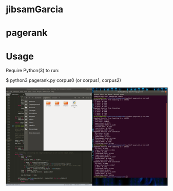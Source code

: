 # jibsamGarcia
# pagerank

# Usage
Require Python(3) to run:

  $ python3 pagerank.py corpus0 (or corpus1, corpus2)

![Screenshot](cap.png)
